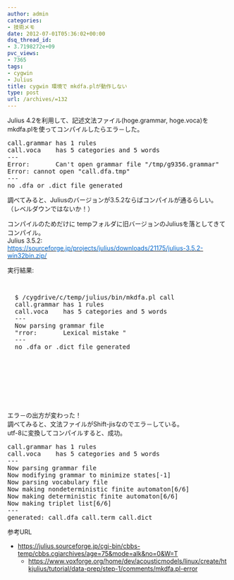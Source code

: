 ```yaml
---
author: admin
categories:
- 技術メモ
date: 2012-07-01T05:36:02+00:00
dsq_thread_id:
- 3.7198272e+09
pvc_views:
- 7365
tags:
- cygwin
- Julius
title: cygwin 環境で mkdfa.plが動作しない
type: post
url: /archives/=132
---
```


Julius 4.2を利用して、記述文法ファイル(hoge.grammar, hoge.voca)を mkdfa.plを使ってコンパイルしたらエラ－した。 

<pre>call.grammar has 1 rules
call.voca    has 5 categories and 5 words
---
Error:       Can't open grammar file "/tmp/g9356.grammar"
Error: cannot open "call.dfa.tmp"
---
no .dfa or .dict file generated
</pre>

調べてみると、Juliusのバージョンが3.5.2ならばコンパイルが通るらしい。  
（レベルダウンではないか！）

コンパイルのためだけに tempフォルダに旧バージョンのJuliusを落としてきてコンパイル。  
Julius 3.5.2:   
[<u><font color="#0066cc">https://sourceforge.jp/projects/julius/downloads/21175/julius-3.5.2-win32bin.zip/</font></u>][1]

実行結果:

<pre><p>
  $ /cygdrive/c/temp/julius/bin/mkdfa.pl call
  call.grammar has 1 rules
  call.voca    has 5 categories and 5 words
  ---
  Now parsing grammar file
  "rror:       Lexical mistake "
  ---
  no .dfa or .dict file generated
  
</p>

<p>
  &nbsp;
</p></pre>

エラ－の出方が変わった！  
調べてみると、文法ファイルがShift-jisなのでエラ－している。  
utf-8に変換してコンパイルすると、成功。

<pre>call.grammar has 1 rules
call.voca    has 5 categories and 5 words
---
Now parsing grammar file
Now modifying grammar to minimize states[-1]
Now parsing vocabulary file
Now making nondeterministic finite automaton[6/6]
Now making deterministic finite automaton[6/6]
Now making triplet list[6/6]
---
generated: call.dfa call.term call.dict
</pre>

参考URL

  * <https://julius.sourceforge.jp/cgi-bin/cbbs-temp/cbbs.cgiarchives/age=75&mode=alk&no=0&W=T> 
      * <https://www.voxforge.org/home/dev/acousticmodels/linux/create/htkjulius/tutorial/data-prep/step-1/comments/mkdfa.pl-error></ul>

 [1]: https://sourceforge.jp/projects/julius/downloads/21175/julius-3.5.2-win32bin.zip/